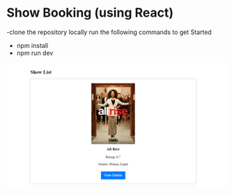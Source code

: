 # Show Booking (using React)

-clone the repository locally
run the following commands to get Started
-  npm install
- npm run dev



![ShowListPage](test1.png)
  
